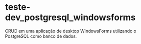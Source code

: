 # teste-dev_postgresql_windowsforms
CRUD em uma aplicação de desktop WindowsForms utilizando o PostgreSQL como banco de dados.
